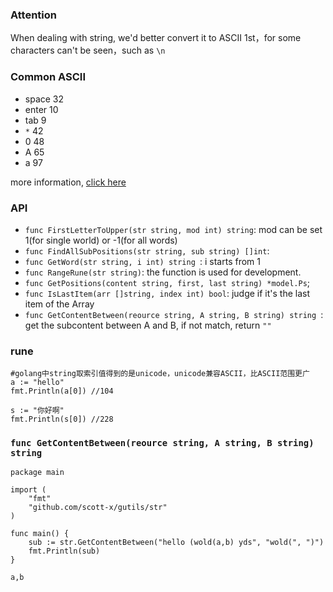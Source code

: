 ### Attention
When dealing with string, we'd better convert it to ASCII 1st，for some characters can't be seen，such as `\n`

### Common ASCII
- space 32
- enter 10
- tab 9
- `*` 42
- 0 48
- A 65
- a 97

more information, [click here](http://www.asciitable.com/)

### API
- `func FirstLetterToUpper(str string, mod int) string`: mod can be set 1(for single world) or -1(for all words)
- `func FindAllSubPositions(str string, sub string) []int`:
- `func GetWord(str string, i int) string `: i starts from 1
- `func RangeRune(str string)`: the function is used for development.
- `func GetPositions(content string, first, last string) *model.Ps`;
- `func IsLastItem(arr []string, index int) bool`: judge if it's the last item of the Array
- `func GetContentBetween(reource string, A string, B string) string `: get the subcontent between A and B, if not match, return `""` 

### rune
```
#golang中string取索引值得到的是unicode，unicode兼容ASCII，比ASCII范围更广
a := "hello"
fmt.Println(a[0]) //104

s := "你好啊"
fmt.Println(s[0]) //228
```

### `func GetContentBetween(reource string, A string, B string) string`
```golang
package main

import (
	"fmt"
	"github.com/scott-x/gutils/str"
)

func main() {
	sub := str.GetContentBetween("hello (wold(a,b) yds", "wold(", ")")
	fmt.Println(sub)
}
```
```
a,b
```